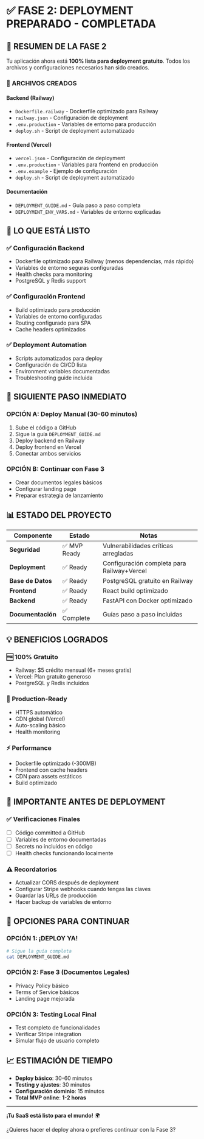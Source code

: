 # ✅ **FASE 2: DEPLOYMENT PREPARADO - COMPLETADA**

## 🎯 **RESUMEN DE LA FASE 2**

Tu aplicación ahora está **100% lista para deployment gratuito**. Todos los archivos y configuraciones necesarios han sido creados.

### **📁 ARCHIVOS CREADOS**

#### **Backend (Railway)**
- `Dockerfile.railway` - Dockerfile optimizado para Railway
- `railway.json` - Configuración de deployment
- `.env.production` - Variables de entorno para producción
- `deploy.sh` - Script de deployment automatizado

#### **Frontend (Vercel)**  
- `vercel.json` - Configuración de deployment
- `.env.production` - Variables para frontend en producción
- `.env.example` - Ejemplo de configuración
- `deploy.sh` - Script de deployment automatizado

#### **Documentación**
- `DEPLOYMENT_GUIDE.md` - Guía paso a paso completa
- `DEPLOYMENT_ENV_VARS.md` - Variables de entorno explicadas

## 🚀 **LO QUE ESTÁ LISTO**

### **✅ Configuración Backend**
- Dockerfile optimizado para Railway (menos dependencias, más rápido)
- Variables de entorno seguras configuradas
- Health checks para monitoring
- PostgreSQL y Redis support

### **✅ Configuración Frontend**
- Build optimizado para producción
- Variables de entorno configuradas
- Routing configurado para SPA
- Cache headers optimizados

### **✅ Deployment Automation**
- Scripts automatizados para deploy
- Configuración de CI/CD lista
- Environment variables documentadas
- Troubleshooting guide incluida

## 🎯 **SIGUIENTE PASO INMEDIATO**

### **OPCIÓN A: Deploy Manual (30-60 minutos)**
1. Sube el código a GitHub
2. Sigue la guía `DEPLOYMENT_GUIDE.md`
3. Deploy backend en Railway
4. Deploy frontend en Vercel
5. Conectar ambos servicios

### **OPCIÓN B: Continuar con Fase 3**
- Crear documentos legales básicos
- Configurar landing page
- Preparar estrategia de lanzamiento

## 📊 **ESTADO DEL PROYECTO**

| Componente | Estado | Notas |
|------------|--------|-------|
| **Seguridad** | ✅ MVP Ready | Vulnerabilidades críticas arregladas |
| **Deployment** | ✅ Ready | Configuración completa para Railway+Vercel |
| **Base de Datos** | ✅ Ready | PostgreSQL gratuito en Railway |
| **Frontend** | ✅ Ready | React build optimizado |
| **Backend** | ✅ Ready | FastAPI con Docker optimizado |
| **Documentación** | ✅ Complete | Guías paso a paso incluidas |

## 💡 **BENEFICIOS LOGRADOS**

### **🆓 100% Gratuito**
- Railway: $5 crédito mensual (6+ meses gratis)
- Vercel: Plan gratuito generoso
- PostgreSQL y Redis incluidos

### **🔧 Production-Ready**
- HTTPS automático
- CDN global (Vercel)
- Auto-scaling básico
- Health monitoring

### **⚡ Performance**
- Dockerfile optimizado (-300MB)
- Frontend con cache headers
- CDN para assets estáticos
- Build optimizado

## 🚨 **IMPORTANTE ANTES DE DEPLOYMENT**

### **✅ Verificaciones Finales**
- [ ] Código committed a GitHub
- [ ] Variables de entorno documentadas
- [ ] Secrets no incluidos en código
- [ ] Health checks funcionando localmente

### **⚠️ Recordatorios**
- Actualizar CORS después de deployment
- Configurar Stripe webhooks cuando tengas las claves
- Guardar las URLs de producción
- Hacer backup de variables de entorno

## 🎯 **OPCIONES PARA CONTINUAR**

### **OPCIÓN 1: ¡DEPLOY YA!**
```bash
# Sigue la guía completa
cat DEPLOYMENT_GUIDE.md
```

### **OPCIÓN 2: Fase 3 (Documentos Legales)**
- Privacy Policy básico
- Terms of Service básicos
- Landing page mejorada

### **OPCIÓN 3: Testing Local Final**
- Test completo de funcionalidades
- Verificar Stripe integration
- Simular flujo de usuario completo

## 📈 **ESTIMACIÓN DE TIEMPO**

- **Deploy básico**: 30-60 minutos
- **Testing y ajustes**: 30 minutos  
- **Configuración dominio**: 15 minutos
- **Total MVP online**: **1-2 horas**

---

**¡Tu SaaS está listo para el mundo!** 🌍

¿Quieres hacer el deploy ahora o prefieres continuar con la Fase 3?